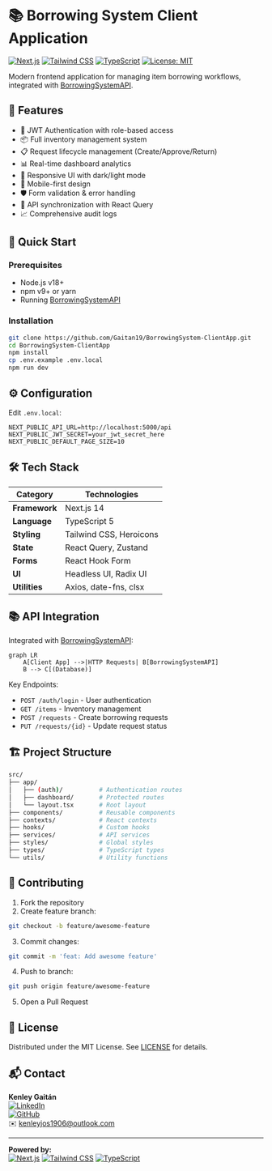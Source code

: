 # 📚 Borrowing System Client Application

[![Next.js](https://img.shields.io/badge/Next.js-14.0-blue?logo=next.js)](https://nextjs.org/)
[![Tailwind CSS](https://img.shields.io/badge/Tailwind_CSS-3.3-blue?logo=tailwind-css)](https://tailwindcss.com/)
[![TypeScript](https://img.shields.io/badge/TypeScript-5.0-blue?logo=typescript)](https://www.typescriptlang.org/)
[![License: MIT](https://img.shields.io/badge/License-MIT-yellow.svg)](https://opensource.org/licenses/MIT)


Modern frontend application for managing item borrowing workflows, integrated with [BorrowingSystemAPI](https://github.com/Gaitan19/BorrowingSystemAPI).

## 🌟 Features

- 🔐 JWT Authentication with role-based access
- 📦 Full inventory management system
- 📋 Request lifecycle management (Create/Approve/Return)
- 📊 Real-time dashboard analytics
- 🎨 Responsive UI with dark/light mode
- 📱 Mobile-first design
- 🛡️ Form validation & error handling
- 🔄 API synchronization with React Query
- 📈 Comprehensive audit logs

## 🚀 Quick Start

### Prerequisites

- Node.js v18+
- npm v9+ or yarn
- Running [BorrowingSystemAPI](https://github.com/Gaitan19/BorrowingSystemAPI)

### Installation

```bash
git clone https://github.com/Gaitan19/BorrowingSystem-ClientApp.git
cd BorrowingSystem-ClientApp
npm install
cp .env.example .env.local
npm run dev
```

## ⚙️ Configuration

Edit `.env.local`:

```env
NEXT_PUBLIC_API_URL=http://localhost:5000/api
NEXT_PUBLIC_JWT_SECRET=your_jwt_secret_here
NEXT_PUBLIC_DEFAULT_PAGE_SIZE=10
```

## 🛠️ Tech Stack

| Category          | Technologies                                                                 |
|-------------------|------------------------------------------------------------------------------|
| **Framework**     | Next.js 14                                                                   |
| **Language**      | TypeScript 5                                                                 |
| **Styling**       | Tailwind CSS, Heroicons                                                      |
| **State**         | React Query, Zustand                                                         |
| **Forms**         | React Hook Form                                                              |
| **UI**            | Headless UI, Radix UI                                                        |
| **Utilities**     | Axios, date-fns, clsx                                                        |

## 📚 API Integration

Integrated with [BorrowingSystemAPI](https://github.com/Gaitan19/BorrowingSystemAPI):

```mermaid
graph LR
    A[Client App] -->|HTTP Requests| B[BorrowingSystemAPI]
    B --> C[(Database)]
```

Key Endpoints:
- `POST /auth/login` - User authentication
- `GET /items` - Inventory management
- `POST /requests` - Create borrowing requests
- `PUT /requests/{id}` - Update request status


## 🏗️ Project Structure

```bash
src/
├── app/
│   ├── (auth)/          # Authentication routes
│   ├── dashboard/       # Protected routes
│   └── layout.tsx       # Root layout
├── components/          # Reusable components
├── contexts/            # React contexts
├── hooks/               # Custom hooks
├── services/            # API services
├── styles/              # Global styles
├── types/               # TypeScript types
└── utils/               # Utility functions
```

## 🤝 Contributing

1. Fork the repository
2. Create feature branch:
```bash
git checkout -b feature/awesome-feature
```
3. Commit changes:
```bash
git commit -m 'feat: Add awesome feature'
```
4. Push to branch:
```bash
git push origin feature/awesome-feature
```
5. Open a Pull Request

## 📄 License

Distributed under the MIT License. See [LICENSE](LICENSE) for details.

## 📬 Contact

**Kenley Gaitán**  
[![LinkedIn](https://img.shields.io/badge/LinkedIn-Connect-blue?style=flat&logo=linkedin)](https://www.linkedin.com/in/kenley-gaitan-evanks-0a2739363/)  
[![GitHub](https://img.shields.io/badge/GitHub-Profile-black?style=flat&logo=github)](https://github.com/Gaitan19)  
✉️ [kenleyjos1906@outlook.com](mailto:kenleyjos1906@outlook.com)

---

**Powered by:**  
[![Next.js](https://img.shields.io/badge/Next.js-000000?style=for-the-badge&logo=next.js)](https://nextjs.org/)
[![Tailwind CSS](https://img.shields.io/badge/Tailwind_CSS-38B2AC?style=for-the-badge&logo=tailwind-css)](https://tailwindcss.com/)
[![TypeScript](https://img.shields.io/badge/TypeScript-3178C6?style=for-the-badge&logo=typescript)](https://www.typescriptlang.org/)
```
